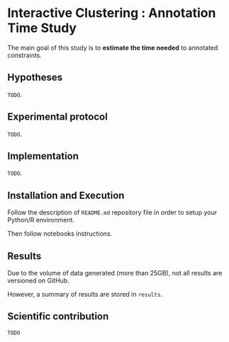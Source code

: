 # Interactive Clustering : Annotation Time Study

The main goal of this study is to **estimate the time needed** to annotated constraints.


## Hypotheses

`TODO`.


## Experimental protocol

`TODO`.


## Implementation

`TODO`.


## Installation and Execution

Follow the description of `README.md` repository file in order to setup your Python/R environment.

Then follow notebooks instructions.


## Results

Due to the volume of data generated (more than 25GB), not all results are versioned on GitHub.

However, a summary of results are stored in `results`.


## Scientific contribution

`TODO`